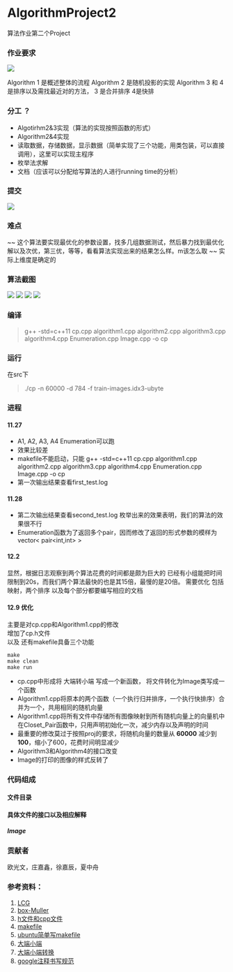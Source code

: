 # AlgorithmProject2
算法作业第二个Project

### 作业要求
![](./pic/requirements.png)

Algorithm 1 是概述整体的流程
Algorithm 2 是随机投影的实现
Algorithm 3 和 4是排序以及需找最近对的方法， 3 是合并排序 4是快排

### 分工 ？
* Algotirhm2&3实现（算法的实现按照函数的形式） 
* Algorithm2&4实现
* 读取数据，存储数据，显示数据（简单实现了三个功能，用类包装，可以直接调用），这里可以实现主程序
* 枚举法求解
* 文档（应该可以分配给写算法的人进行running time的分析）

### 提交
![](./pic/submission.png)

### 难点
~~  这个算法要实现最优化的参数设置，找多几组数据测试，然后暴力找到最优化解以及次优，第三优，等等，看看算法实现出来的结果怎么样。m该怎么取 ~~
实际上维度是确定的

### 算法截图
![](./pic/Algorithm1.png)
![](./pic/Algorithm2.png)
![](./pic/Algorithm3.png)
![](./pic/Algorithm4.png)


### 编译
> g++ -std=c++11 cp.cpp algorithm1.cpp algorithm2.cpp algorithm3.cpp algorithm4.cpp Enumeration.cpp Image.cpp -o cp

### 运行
在src下
> ./cp -n 60000 -d 784 -f train-images.idx3-ubyte

### 进程
#### 11.27
* A1, A2, A3, A4 Enumeration可以跑
* 效果比较差
* makefile不能启动，只能 
g++ -std=c++11 cp.cpp algorithm1.cpp algorithm2.cpp algorithm3.cpp algorithm4.cpp Enumeration.cpp Image.cpp -o cp
* 第一次输出结果查看first_test.log

#### 11.28 
* 第二次输出结果查看second_test.log
枚举出来的效果表明，我们的算法的效果很不行
* Enumeration函数为了返回多个pair，因而修改了返回的形式参数的模样为vector< pair<int,int> >

#### 12.2
显然，根据日志观察到两个算法花费的时间都是颇为巨大的
已经有小组能把时间限制到20s，而我们两个算法最快的也是其15倍，最慢的是20倍。
需要优化
包括映射，两个排序
以及每个部分都要编写相应的文档

#### 12.9 优化
主要是对cp.cpp和Algorithm1.cpp的修改  
增加了cp.h文件  
以及
还有makefile具备三个功能

```
make 
make clean
make run
```
* cp.cpp中形成将 大端转小端 写成一个新函数， 将文件转化为Image类写成一个函数
* Algorithm1.cpp将原本的两个函数（一个执行归并排序，一个执行快排序）合并为一个，共用相同的随机向量
* Algorithm1.cpp将所有文件中存储所有图像映射到所有随机向量上的向量机中在Closet_Pair函数中，只用声明初始化一次，减少内存以及声明的时间
* 最重要的修改莫过于按照proj的要求，将随机向量的数量从 **60000** 减少到 **100**，缩小了600，花费时间明显减少
* Algorithm3和Algorithm4的接口改变
* Image的打印的图像的样式反转了

### 代码组成
#### 文件目录
#### 具体文件的接口以及相应解释
##### Image 

### 贡献者
欧光文，庄嘉鑫，徐嘉辰，夏中舟

### 参考资料：
1. [LCG](http://blog.csdn.net/jackytintin/article/details/7798157)
2. [box-Muller](https://www.zhihu.com/question/29971598)
3. [h文件和cpp文件](http://www.cnblogs.com/ider/archive/2011/06/30/what_is_in_cpp_header_and_implementation_file.html)
4. [makefile](http://wiki.ubuntu.org.cn/%E8%B7%9F%E6%88%91%E4%B8%80%E8%B5%B7%E5%86%99Makefile:MakeFile%E4%BB%8B%E7%BB%8D)
5. [ubuntu简单写makefile](http://wiki.ubuntu.org.cn/%E8%B7%9F%E6%88%91%E4%B8%80%E8%B5%B7%E5%86%99Makefile:MakeFile%E4%BB%8B%E7%BB%8D)
6. [大端小端](http://blog.sina.com.cn/s/blog_9f1c0931010193ct.html)
7. [大端小端转换](http://www.blogjava.net/tinysun/archive/2009/12/31/307952.html)
8. [google注释书写规范](http://zh-google-styleguide.readthedocs.io/en/latest/google-cpp-styleguide/comments/)
